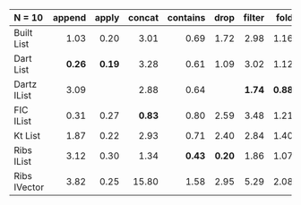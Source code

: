 | N = 10 | append | apply | concat | contains | drop | filter | fold | init | map | prepend | reverse | tail | take | update |
| :--- | ---: | ---: | ---: | ---: | ---: | ---: | ---: | ---: | ---: | ---: | ---: | ---: | ---: | ---: |
| Built List | 1.03 | 0.20 | 3.01 | 0.69 | 1.72 | 2.98 | 1.16 | **2.47** | 3.48 | 1.54 | 3.29 | 2.47 | 1.73 | 1.04 |
| Dart List | **0.26** | **0.19** | 3.28 | 0.61 | 1.09 | 3.02 | 1.12 |   | 2.84 | 0.27 | 2.71 | 1.67 | 1.12 | **0.23** |
| Dartz IList | 3.09 |   | 2.88 | 0.64 |   | **1.74** | **0.88** |   | **1.71** | **0.13** | 1.21 | 0.29 |   |   |
| FIC IList | 0.31 | 0.27 | **0.83** | 0.80 | 2.59 | 3.48 | 1.21 | 3.80 | 3.36 | 1.20 | 5.51 | 3.66 | 2.58 | 0.82 |
| Kt List | 1.87 | 0.22 | 2.93 | 0.71 | 2.40 | 2.84 | 1.40 | 4.22 | 3.08 |   | 1.43 | 2.79 | 3.27 |   |
| Ribs IList | 3.12 | 0.30 | 1.34 | **0.43** | **0.20** | 1.86 | 1.07 | 4.44 | 1.72 | 0.13 | **0.95** | **0.04** | **0.67** | 1.56 |
| Ribs IVector | 3.82 | 0.25 | 15.80 | 1.58 | 2.95 | 5.29 | 2.08 | 3.69 | 1.74 | 3.82 | 8.34 | 3.70 | 2.82 | 0.46 |

